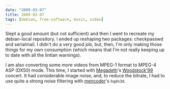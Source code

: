 ```yaml
---
date: "2009-03-07"
title: 2009-03-07
tags: [debian, free-software, music, video]
---
```

Slept a good amount (but not sufficient) and then I went to
recreate my debian-local repository. I ended up reshaping two
packages: checkpasswd and serialmail. I didn't do a very good job,
but, then, I'm only making those things for my own consumption
(which means that I'm not really keeping up to date with all the
lintian warnings).

I am also converting some more videos from MPEG-1 format to MPEG-4
ASP (DX50) mode. This time, I started with
[Megadeth](http://www.megadeth.com/)'s
[Woodstock'99](http://en.wikipedia.org/wiki/Woodstock_1999)
concert. It had considerable image noise, and, to reduce the
bitrate, I had to use quite a strong noise filtering with
[mencoder](http://www.mplayerhq.hu/)'s `hqdn3d`.


